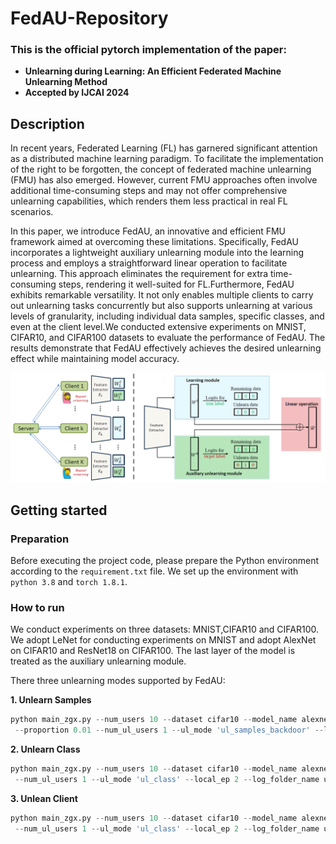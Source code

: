 # FedAU-Repository

### This is the official pytorch implementation of the paper:

- **Unlearning during Learning: An Efficient Federated Machine Unlearning Method**
- **Accepted by IJCAI 2024**


## Description

In recent years, Federated Learning (FL) has garnered significant attention as a distributed machine learning paradigm. To facilitate the implementation of the right to be forgotten, the concept of federated machine unlearning (FMU) has also emerged. However, current FMU approaches often involve additional time-consuming steps and may not offer comprehensive unlearning capabilities, which renders them less practical in real FL scenarios.

In this paper, we introduce FedAU, an innovative and efficient FMU framework aimed at overcoming these limitations. Specifically, FedAU incorporates a lightweight auxiliary unlearning module into the learning process and employs a straightforward linear operation to facilitate unlearning. This approach eliminates the requirement for extra time-consuming steps, rendering it well-suited for FL.Furthermore, FedAU exhibits remarkable versatility. It not only enables multiple clients to carry out unlearning tasks concurrently but also supports unlearning at various levels of granularity, including individual data samples, specific classes, and even at the client level.We conducted extensive experiments on MNIST, CIFAR10, and CIFAR100 datasets to evaluate the performance of FedAU. The results demonstrate that FedAU effectively achieves the desired unlearning effect while maintaining model accuracy.

<img src="https://raw.githubusercontent.com/Liar-Mask/Photos/main/img/image-20240425121110101.png" alt="FedAU Scheme" style="zoom: 67%;" />

## Getting started

### Preparation

Before executing the project code, please prepare the Python environment according to the `requirement.txt` file. We set up the environment with `python 3.8` and `torch 1.8.1`. 


### How to run

We conduct experiments on three datasets: MNIST,CIFAR10 and CIFAR100. We adopt LeNet  for conducting experiments on MNIST and adopt AlexNet on CIFAR10 and ResNet18 on CIFAR100. The last layer of the model is treated as the auxiliary unlearning module.

There three unlearning modes supported by FedAU:

**1. Unlearn Samples**

```python
python main_zgx.py --num_users 10 --dataset cifar10 --model_name alexnet --epochs 200 --batch_size 128 \
 --proportion 0.01 --num_ul_users 1 --ul_mode 'ul_samples_backdoor' --local_ep 2 --log_folder_name ul_samples/
```

**2. Unlearn Class**

```python
python main_zgx.py --num_users 10 --dataset cifar10 --model_name alexnet --epochs 200 --batch_size 128 \
 --num_ul_users 1 --ul_mode 'ul_class' --local_ep 2 --log_folder_name ul_class/
```

**3. Unlean Client**

```python
python main_zgx.py --num_users 10 --dataset cifar10 --model_name alexnet --epochs 200 --batch_size 128 \
 --num_ul_users 1 --ul_mode 'ul_class' --local_ep 2 --log_folder_name ul_client/
```


